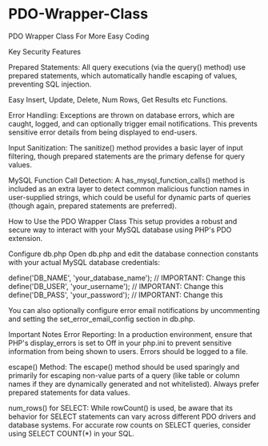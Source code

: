 # PDO-Wrapper-Class
PDO Wrapper Class For More Easy Coding

Key Security Features


Prepared Statements: All query executions (via the query() method) use prepared statements, which automatically handle escaping of values, preventing SQL injection.

Easy Insert, Update, Delete, Num Rows, Get Results etc Functions.

Error Handling: Exceptions are thrown on database errors, which are caught, logged, and can optionally trigger email notifications. This prevents sensitive error details from being displayed to end-users.

Input Sanitization: The sanitize() method provides a basic layer of input filtering, though prepared statements are the primary defense for query values.

MySQL Function Call Detection: A has_mysql_function_calls() method is included as an extra layer to detect common malicious function names in user-supplied strings, which could be useful for dynamic parts of queries (though again, prepared statements are preferred).

How to Use the PDO Wrapper Class
This setup provides a robust and secure way to interact with your MySQL database using PHP's PDO extension.

Configure db.php
Open db.php and edit the database connection constants with your actual MySQL database credentials:

define('DB_NAME', 'your_database_name'); // IMPORTANT: Change this
define('DB_USER', 'your_username');     // IMPORTANT: Change this
define('DB_PASS', 'your_password');     // IMPORTANT: Change this

You can also optionally configure error email notifications by uncommenting and setting the set_error_email_config section in db.php.



Important Notes
Error Reporting: In a production environment, ensure that PHP's display_errors is set to Off in your php.ini to prevent sensitive information from being shown to users. Errors should be logged to a file.

escape() Method: The escape() method should be used sparingly and primarily for escaping non-value parts of a query (like table or column names if they are dynamically generated and not whitelisted). Always prefer prepared statements for data values.

num_rows() for SELECT: While rowCount() is used, be aware that its behavior for SELECT statements can vary across different PDO drivers and database systems. For accurate row counts on SELECT queries, consider using SELECT COUNT(*) in your SQL.
